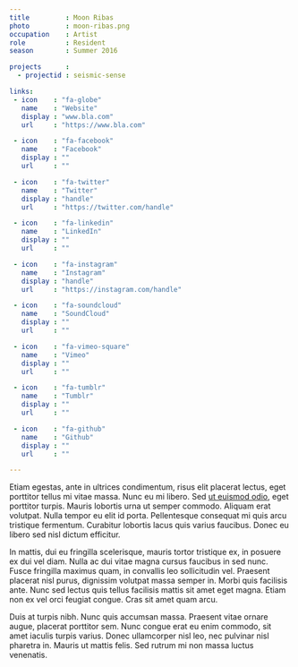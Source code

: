 ```yaml
---
title         : Moon Ribas
photo         : moon-ribas.png
occupation    : Artist
role          : Resident
season        : Summer 2016

projects      : 
  - projectid : seismic-sense

links:
 - icon    : "fa-globe"
   name    : "Website"
   display : "www.bla.com"
   url     : "https://www.bla.com"

 - icon    : "fa-facebook"
   name    : "Facebook"
   display : ""
   url     : ""

 - icon    : "fa-twitter"
   name    : "Twitter"
   display : "handle"
   url     : "https://twitter.com/handle"

 - icon    : "fa-linkedin"
   name    : "LinkedIn"
   display : ""
   url     : ""

 - icon    : "fa-instagram"
   name    : "Instagram"
   display : "handle"
   url     : "https://instagram.com/handle"

 - icon    : "fa-soundcloud"
   name    : "SoundCloud"
   display : ""
   url     : ""

 - icon    : "fa-vimeo-square"
   name    : "Vimeo"
   display : ""
   url     : ""

 - icon    : "fa-tumblr"
   name    : "Tumblr"
   display : ""
   url     : ""

 - icon    : "fa-github"
   name    : "Github"
   display : ""
   url     : ""

---
```

Etiam egestas, ante in ultrices condimentum, risus elit placerat lectus, eget porttitor tellus mi vitae massa. Nunc eu mi libero. Sed [ut euismod odio](http://test.com), eget porttitor turpis. Mauris lobortis urna ut semper commodo. Aliquam erat volutpat. Nulla tempor eu elit id porta. Pellentesque consequat mi quis arcu tristique fermentum. Curabitur lobortis lacus quis varius faucibus. Donec eu libero sed nisl dictum efficitur.

In mattis, dui eu fringilla scelerisque, mauris tortor tristique ex, in posuere ex dui vel diam. Nulla ac dui vitae magna cursus faucibus in sed nunc. Fusce fringilla maximus quam, in convallis leo sollicitudin vel. Praesent placerat nisl purus, dignissim volutpat massa semper in. Morbi quis facilisis ante. Nunc sed lectus quis tellus facilisis mattis sit amet eget magna. Etiam non ex vel orci feugiat congue. Cras sit amet quam arcu.

Duis at turpis nibh. Nunc quis accumsan massa. Praesent vitae ornare augue, placerat porttitor sem. Nunc congue erat eu enim commodo, sit amet iaculis turpis varius. Donec ullamcorper nisl leo, nec pulvinar nisl pharetra in. Mauris ut mattis felis. Sed rutrum mi non massa luctus venenatis.